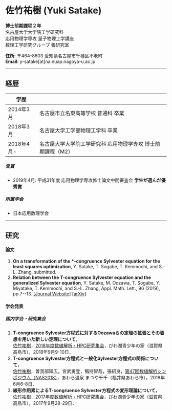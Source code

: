# 佐竹祐樹 (Yuki Satake)

**博士前期課程２年**<br>
名古屋大学大学院工学研究科<br>
応用物理学専攻 量子物理工学講座<br>
数理工学研究グループ 張研究室

**住所**: 〒464-8603 愛知県名古屋市千種区不老町<br>
**Email**: y-satake[at]na.nuap.nagoya-u.ac.jp

---
## 経歴
<!-- ### 学歴 -->

|  学歴  |    |
| ---- | ---- |
| 2014年3月 | 名古屋市立名東高等学校 普通科 卒業 |
| 2018年3月 | 名古屋大学工学部物理工学科 卒業 |
| 2018年4月- | 名古屋大学大学院工学研究科 応用物理学専攻 博士前期課程（M2）|

##### **受賞**
- 2019年4月: 平成31年度 応用物理学専攻修士論文中間審査会 **学生が選んだ優秀賞**

##### **所属学会**
- 日本応用数理学会

---
## 研究
#### 論文
1. **On a transformation of the $\ast$-congruence Sylvester equation for the least squares optimization**, Y. Satake, T. Sogabe, T. Kemmochi, and S.-L. Zhang, submitted.
1. **Relation between the T-congruence Sylvester equation and the generalized Sylvester equation**, Y. Satake, M. Oozawa, T. Sogabe, Y. Miyatake, T. Kemmochi, and S.-L. Zhang, Appl. Math. Lett., 96 (2019), pp.7--13. [&#91;Journal Website&#93;](https://www.sciencedirect.com/science/article/pii/S0893965919301533?via%3Dihub) [&#91;arXiv&#93;](https://arxiv.org/abs/1903.05360)


#### 学会発表
<!-- ##### **国際学会・ワークショップ**  -->

##### **国内学会・研究集会**

<!-- 1. **未知の行列とその複素共役転置を同時に含むSylvester方程式について**, <br><u>佐竹祐樹</u>，曽我部知広，剱持智哉，張紹良，[日本応用数理学会 2019年度 年会](https://annual2019.jsiam.org/)，東京大学駒場Ⅰキャンパス（東京都目黒区），2019年9月3-5日． -->
1. **T-congruence Sylvester方程式に対するOozawaらの定理の拡張とその着想を用いた新しい定理について**，<br><u>佐竹祐樹</u>，[2018年度数値解析・HPC研究集会](http://www.na.scitec.kobe-u.ac.jp/~yaguchi/naow2018/)，びわ湖青少年の家（滋賀県高島市），2018年9月9-10日．
1. **T-congruence Sylvester方程式と一般化Sylvester方程式の関係について**，<br><u>佐竹祐樹</u>，曽我部知広，宮武勇登，剱持智哉，張紹良，[第47回数値解析シンポジウム（NAS2018）](http://nas.sr3.t.u-tokyo.ac.jp/2018/)，あわら温泉 まつや千千（福井県あわら市），2018年6月6-8日．
1. **線形作用素によるT-congruence Sylvester方程式の変形理論について**，<br><u>佐竹祐樹</u>，[2017年度数値解析・HPC研究集会](http://na.nuap.nagoya-u.ac.jp/~naow2017/)，びわ湖青少年の家（滋賀県高島市），2017年9月28-29日．